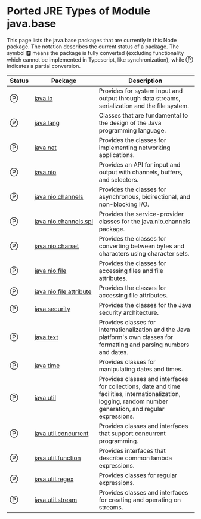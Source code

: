 # Ported JRE Types of Module java.base

This page lists the java.base packages that are currently in this Node package. The notation describes the current status of a package. The symbol 🅵 means the package is fully converted (excluding functionality which cannot be implemented in Typescript, like synchronization), while Ⓟ indicates a partial conversion.

|Status|Package|Description|
|---|---|---|
|Ⓟ|[java.io](doc/../java.io.md)|Provides for system input and output through data streams, serialization and the file system.|
|Ⓟ|[java.lang](https://docs.oracle.com/en/java/javase/11/docs/api/java.base/java/lang/package-summary.html)|Classes that are fundamental to the design of the Java programming language.|
|Ⓟ|[java.net](https://docs.oracle.com/en/java/javase/11/docs/api/java.base/java/net/package-summary.html)|Provides the classes for implementing networking applications.|
|Ⓟ|[java.nio](https://docs.oracle.com/en/java/javase/11/docs/api/java.base/java/nio/package-summary.html)|Provides an API for input and output with channels, buffers, and selectors.|
|Ⓟ|[java.nio.channels](https://docs.oracle.com/en/java/javase/11/docs/api/java.base/java/nio/channels/package-summary.html)|Provides the classes for asynchronous, bidirectional, and non-blocking I/O.|
|Ⓟ|[java.nio.channels.spi](https://docs.oracle.com/en/java/javase/11/docs/api/java.base/java/nio/channels/spi/package-summary.html)|Provides the service-provider classes for the java.nio.channels package.|
|Ⓟ|[java.nio.charset](https://docs.oracle.com/en/java/javase/11/docs/api/java.base/java/nio/charset/package-summary.html)|Provides the classes for converting between bytes and characters using character sets.|
|Ⓟ|[java.nio.file](https://docs.oracle.com/en/java/javase/11/docs/api/java.base/java/nio/file/package-summary.html)|Provides the classes for accessing files and file attributes.|
|Ⓟ|[java.nio.file.attribute](https://docs.oracle.com/en/java/javase/11/docs/api/java.base/java/nio/file/attribute/package-summary.html)|Provides the classes for accessing file attributes.|
|Ⓟ|[java.security](https://docs.oracle.com/en/java/javase/11/docs/api/java.base/java/security/package-summary.html)|Provides the classes for the Java security architecture.|
|Ⓟ|[java.text](https://docs.oracle.com/en/java/javase/11/docs/api/java.base/java/text/package-summary.html)|Provides classes for internationalization and the Java platform's own classes for formatting and parsing numbers and dates.|
|Ⓟ|[java.time](https://docs.oracle.com/en/java/javase/11/docs/api/java.base/java/time/package-summary.html)|Provides classes for manipulating dates and times.|
|Ⓟ|[java.util](https://docs.oracle.com/en/java/javase/11/docs/api/java.base/java/util/package-summary.html)|Provides classes and interfaces for collections, date and time facilities, internationalization, logging, random number generation, and regular expressions.|
|Ⓟ|[java.util.concurrent](https://docs.oracle.com/en/java/javase/11/docs/api/java.base/java/util/concurrent/package-summary.html)|Provides classes and interfaces that support concurrent programming.|
|Ⓟ|[java.util.function](https://docs.oracle.com/en/java/javase/11/docs/api/java.base/java/util/function/package-summary.html)|Provides interfaces that describe common lambda expressions.|
|Ⓟ|[java.util.regex](https://docs.oracle.com/en/java/javase/11/docs/api/java.base/java/util/regex/package-summary.html)|Provides classes for regular expressions.|
|Ⓟ|[java.util.stream](https://docs.oracle.com/en/java/javase/11/docs/api/java.base/java/util/stream/package-summary.html)|Provides classes and interfaces for creating and operating on streams.|
